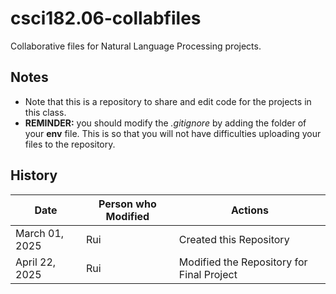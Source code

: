 # csci182.06-collabfiles
Collaborative files for Natural Language Processing projects.

## Notes
- Note that this is a repository to share and edit code for the projects in this class.
- **REMINDER:** you should modify the *.gitignore* by adding the folder of your **env** file. This is so that you will not have difficulties uploading your files to the repository.

## History
|  Date | Person who Modified  | Actions  |
|--|--| --| 
| March 01, 2025 | Rui  | Created this Repository  |
| April 22, 2025 | Rui  | Modified the Repository for Final Project  |
